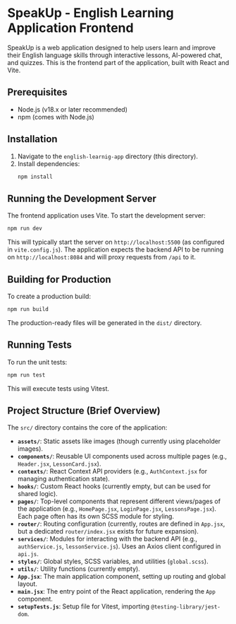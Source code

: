 # SpeakUp - English Learning Application Frontend

SpeakUp is a web application designed to help users learn and improve their English language skills through interactive lessons, AI-powered chat, and quizzes. This is the frontend part of the application, built with React and Vite.

## Prerequisites

*   Node.js (v18.x or later recommended)
*   npm (comes with Node.js)

## Installation

1.  Navigate to the `english-learnig-app` directory (this directory).
2.  Install dependencies:
    ```bash
    npm install
    ```

## Running the Development Server

The frontend application uses Vite. To start the development server:

```bash
npm run dev
```
This will typically start the server on `http://localhost:5500` (as configured in `vite.config.js`). The application expects the backend API to be running on `http://localhost:8084` and will proxy requests from `/api` to it.

## Building for Production

To create a production build:

```bash
npm run build
```
The production-ready files will be generated in the `dist/` directory.

## Running Tests

To run the unit tests:

```bash
npm run test
```
This will execute tests using Vitest.

## Project Structure (Brief Overview)

The `src/` directory contains the core of the application:

*   **`assets/`**: Static assets like images (though currently using placeholder images).
*   **`components/`**: Reusable UI components used across multiple pages (e.g., `Header.jsx`, `LessonCard.jsx`).
*   **`contexts/`**: React Context API providers (e.g., `AuthContext.jsx` for managing authentication state).
*   **`hooks/`**: Custom React hooks (currently empty, but can be used for shared logic).
*   **`pages/`**: Top-level components that represent different views/pages of the application (e.g., `HomePage.jsx`, `LoginPage.jsx`, `LessonsPage.jsx`). Each page often has its own SCSS module for styling.
*   **`router/`**: Routing configuration (currently, routes are defined in `App.jsx`, but a dedicated `router/index.jsx` exists for future expansion).
*   **`services/`**: Modules for interacting with the backend API (e.g., `authService.js`, `lessonService.js`). Uses an Axios client configured in `api.js`.
*   **`styles/`**: Global styles, SCSS variables, and utilities (`global.scss`).
*   **`utils/`**: Utility functions (currently empty).
*   **`App.jsx`**: The main application component, setting up routing and global layout.
*   **`main.jsx`**: The entry point of the React application, rendering the `App` component.
*   **`setupTests.js`**: Setup file for Vitest, importing `@testing-library/jest-dom`.
